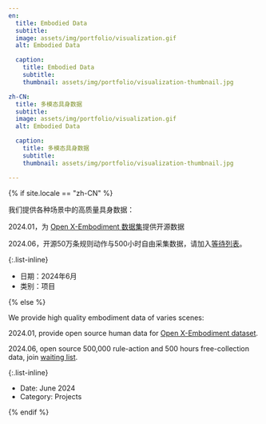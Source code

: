 ```yaml
---
en:
  title: Embodied Data
  subtitle:
  image: assets/img/portfolio/visualization.gif
  alt: Embodied Data

  caption:
    title: Embodied Data
    subtitle:
    thumbnail: assets/img/portfolio/visualization-thumbnail.jpg

zh-CN:
  title: 多模态具身数据
  subtitle:
  image: assets/img/portfolio/visualization.gif
  alt: Embodied Data

  caption:
    title: 多模态具身数据
    subtitle:
    thumbnail: assets/img/portfolio/visualization-thumbnail.jpg

---
```


{% if site.locale == "zh-CN" %}

我们提供各种场景中的高质量具身数据：

2024.01，为 [Open X-Embodiment 数据集](https://arxiv.org/abs/2310.08864)提供开源数据

2024.06，开源50万条规则动作与500小时自由采集数据，请加入[等待列表](https://forms.gle/SqemTc8Mq1Ybq2Lx8)。

{:.list-inline}

- 日期：2024年6月
- 类别：项目

{% else %}

We provide high quality embodiment data of varies scenes:

2024.01, provide open source human data for [Open X-Embodiment dataset](https://arxiv.org/abs/2310.08864).

2024.06, open source 500,000 rule-action and 500 hours free-collection data, join [waiting list](https://forms.gle/SqemTc8Mq1Ybq2Lx8).

{:.list-inline}

- Date: June 2024
- Category: Projects

{% endif %}
